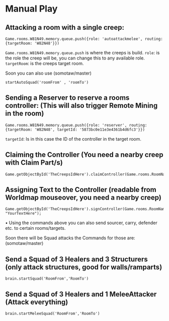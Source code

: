 # Manual Play

## Attacking a room with a single creep:

    Game.rooms.W81N49.memory.queue.push({role: 'autoattackmelee', routing: {targetRoom: 'W82N48'}})

`Game.rooms.W81N49.memory.queue.push` is where the creeps is build.
`role`: is the role the creep will be, you can change this to any available role.
`targetRoom`: is the creeps target room.

Soon you can also use (somotaw/master)

    startAutoSquad('roomFrom' , 'roomTo')

## Sending a Reserver to reserve a rooms controller: (This will also trigger Remote Mining in the room)

    Game.rooms.W81N49.memory.queue.push({role: 'reserver', routing: {targetRoom: 'W82N48', targetId: '5873bc0e11e3e4361b4d6fc3'}})

`targetId`: Is in this case the ID of the controller in the target room.

## Claiming the Controller (You need a nearby creep with Claim Part/s)

    Game.getObjectById('TheCreepsIdHere').claimController(Game.rooms.RoomNameHere.controller)

## Assigning Text to the Controller (readable from Worldmap mouseover, you need a nearby creep)

    Game.getObjectById('TheCreepsIdHere').signController(Game.rooms.RoomNameHere.controller, "YourTextHere");

• Using the commands above you can also send sourcer, carry, defender etc. to certain rooms/targets.

Soon there will be Squad attacks the Commands for those are: (somotaw/master)

## Send a Squad of 3 Healers and 3 Structurers (only attack structures, good for walls/ramparts)

    brain.startSquad('RoomFrom','RoomTo')

## Send a Squad of 3 Healers and 1 MeleeAttacker (Attack everything)

    brain.startMeleeSquad('RoomFrom','RoomTo')
